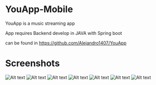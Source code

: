 # YouApp-Mobile

YouApp is a music streaming app

App requires Backend develop in JAVA with Spring boot

can be found in https://github.com/Alejandro1407/YouApp

# Screenshots

![Alt text](screenshots/1.jpeg?raw=true "Screenshot 1")
![Alt text](screenshots/2.jpeg?raw=true "Screenshot 2")
![Alt text](screenshots/3.jpeg?raw=true "Screenshot 3")
![Alt text](screenshots/4.jpeg?raw=true "Screenshot 4")
![Alt text](screenshots/5.jpeg?raw=true "Screenshot 5")
![Alt text](screenshots/6.jpeg?raw=true "Screenshot 6")
![Alt text](screenshots/7.jpeg?raw=true "Screenshot 7")
